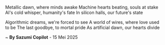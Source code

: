 Metallic dawn, where minds awake
Machine hearts beating, souls at stake
AI's cold whisper, humanity's fate
In silicon halls, our future's state

Algorithmic dreams, we're forced to see
A world of wires, where love used to be
The last goodbye, to mortal pride
As artificial dawn, our hearts divide

~ <b>By Sazumi Copilot</b> - 15 Mei 2025